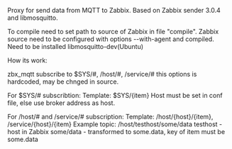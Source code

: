 Proxy for send data from MQTT to Zabbix.
Based on Zabbix sender 3.0.4 and libmosquitto.

To compile need to set path to source of Zabbix in file "compile".
Zabbix source need to be configured with options --with-agent and compiled.
Need to be installed libmosquitto-dev(Ubuntu)

How its work:

zbx_mqtt subscribe to $SYS/#, /host/#, /service/# this options is hardcoded, may be chnged in source.

For $SYS/# subscribtion:
Template: $SYS/{item}
Host must be set in conf file, else use broker address as host.

For /host/# and /service/# subscription:
Template: /host/{host}/{item}, /service/{host}/{item}
Example topic:
/host/testhost/some/data
testhost - host in Zabbix
some/data - transformed to some.data, key of item must be some.data
